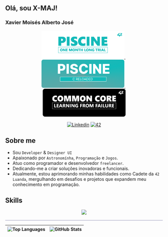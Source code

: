 ## Olá, sou X-MAJ!
### Xavier Moisés Alberto José 




<p float="center" align="center">

  <a href="https://github.com/xmaj2001/42-piscine">
    <img src="42/banners/profile/github_profile_banner_round_piscine_v1.png" width="265">
  </a>
  &nbsp;
  <a href="https://github.com/xmaj2001/42-common-core">
    <img src="42/banners/profile/creloaded2.png" width="265"/>
  </a>
  &nbsp;
  <a href="https://github.com/xmaj2001/42-common-core">
    <img src="42/banners/profile/github_profile_banner_round_common_core_v1.png" width="265"/>
  </a>
</p>


<p align="center">
    <a href='https://www.linkedin.com/in/xmaj2001' target="_blank"><img alt='Linkedin' src='https://img.shields.io/badge/LinkedIn-100000?style=flat&logo=Linkedin&logoColor=white&labelColor=0A66C2&color=0A66C2'/></a>
    </a>
    <a href='https://profile.intra.42.fr/users/xmaj2001' target="_blank"><img alt='42' src='https://img.shields.io/badge/Luanda-100000?style=flat&logo=42&logoColor=white&labelColor=000000&color=000000'/></a>
    </a>
</p>

## Sobre me

- Sou `Developer` & `Designer UI`
- Apaixonado por `Astronomínha`, `Programação` e `Jogos`.
- Atuo como programador e desenvolvedor `freelancer`.
- Dedicando-me a criar soluções inovadoras e funcionais.
- Atualmente, estou aprimorando minhas habilidades como Cadete da `42 Luanda`, mergulhando em desafios e projetos que expandem meu conhecimento em programação.

## Skills

<p align="center">
  <a href="https://skillicons.dev">
    <img src="https://skillicons.dev/icons?i=c,cs,cpp,html,css,git,github,bash,linux,vscode,figma,ps,markdown,mysql,php,nodejs,electron,react,unity,unrealengine,laravel,bootstrap,tailwind,vite,prisma,sqlite" />
  </a>
</p>

<hr style="background: rgb(100, 100, 150, 0.4); height: 2px; border: none;">

<div align="center">

  | ![Top Languages](https://github-readme-stats.vercel.app/api/top-langs?username=xmaj2001&show_icons=true&locale=en&layout=compact&theme=dracula) | ![GitHub Stats](https://github-readme-stats.vercel.app/api?username=xmaj2001&show_icons=true&locale=en&theme=dracula) |
  | --- | --- |
</div>
